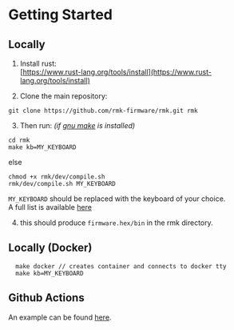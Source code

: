 # Getting Started

## Locally

1. Install rust:  
[https://www.rust-lang.org/tools/install](https://www.rust-lang.org/tools/install)

2. Clone the main repository:
```shell
git clone https://github.com/rmk-firmware/rmk.git rmk
```

3. Then run:
*(if [gnu make](https://www.gnu.org/software/make/) is installed)*
```shell
cd rmk
make kb=MY_KEYBOARD
```
else
```shell
chmod +x rmk/dev/compile.sh
rmk/dev/compile.sh MY_KEYBOARD 
```

`MY_KEYBOARD` should be replaced with the keyboard of your choice.  
A full list is available [here](https://github.com/rmk-firmware/rmk/tree/master/keyboards)

4. this should produce `firmware.hex/bin` in the rmk directory.


## Locally (Docker)
```
  make docker // creates container and connects to docker tty
  make kb=MY_KEYBOARD
```


## Github Actions

An example can be found [here](https://github.com/rmk-firmware/rmk-user-example).